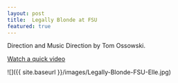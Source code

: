 ```yaml
---
layout: post
title:  Legally Blonde at FSU
featured: true
---
```


Direction and Music Direction by Tom Ossowski.

[Watch a quick video](/media/legally-blonde-fsu.mp4)

![]({{ site.baseurl }}/images/Legally-Blonde-FSU-Elle.jpg)
